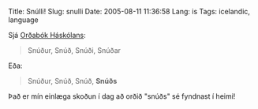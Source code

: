 Title: Snúlli!
Slug: snulli
Date: 2005-08-11 11:36:58
Lang: is
Tags: icelandic, language

Sjá [Orðabók Háskólans][1]:

> Snúður, Snúð, Snúði, Snúðar

Eða:

> Snúður, Snúð, Snúð, **Snúðs**

Það er mín einlæga skoðun í dag að orðið "snúðs" sé fyndnast í heimi!

[1]: http://www.lexis.hi.is/beygingarlysing/no/kk/sb/snu1d1ur.html